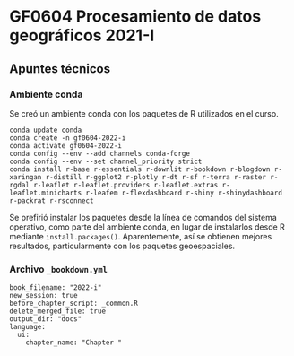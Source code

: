 # GF0604 Procesamiento de datos geográficos 2021-I

## Apuntes técnicos

### Ambiente conda

Se creó un ambiente conda con los paquetes de R utilizados en el curso. 

```shell
conda update conda
conda create -n gf0604-2022-i
conda activate gf0604-2022-i
conda config --env --add channels conda-forge
conda config --env --set channel_priority strict
conda install r-base r-essentials r-downlit r-bookdown r-blogdown r-xaringan r-distill r-ggplot2 r-plotly r-dt r-sf r-terra r-raster r-rgdal r-leaflet r-leaflet.providers r-leaflet.extras r-leaflet.minicharts r-leafem r-flexdashboard r-shiny r-shinydashboard r-packrat r-rsconnect
```

Se prefirió instalar los paquetes desde la línea de comandos del sistema operativo, como parte del ambiente conda, en lugar de instalarlos desde R mediante `install.packages()`. Aparentemente, así se obtienen mejores resultados, particularmente con los paquetes geoespaciales.

### Archivo `_bookdown.yml`

```
book_filename: "2022-i"
new_session: true
before_chapter_script: _common.R
delete_merged_file: true
output_dir: "docs"
language:
  ui:
    chapter_name: "Chapter "
```
